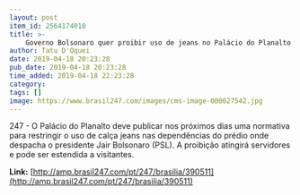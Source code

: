 ```yaml
---
layout: post
item_id: 2564174010
title: >-
    Governo Bolsonaro quer proibir uso de jeans no Palácio do Planalto
author: Tatu D'Oquei
date: 2019-04-18 20:23:28
pub_date: 2019-04-18 20:23:28
time_added: 2019-04-18 22:23:28
category: 
tags: []
image: https://www.brasil247.com/images/cms-image-000627542.jpg
---
```


247 - O Palácio do Planalto deve publicar nos próximos dias uma normativa para restringir o uso de calça jeans nas dependências do prédio onde despacha o presidente Jair Bolsonaro (PSL). A proibição atingirá servidores e pode ser estendida a visitantes.

**Link:** [http://amp.brasil247.com/pt/247/brasilia/390511](http://amp.brasil247.com/pt/247/brasilia/390511)

